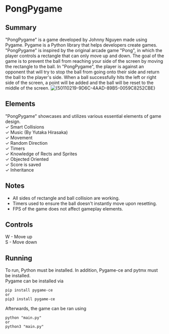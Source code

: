 ﻿# PongPygame
## Summary
"PongPygame" is a game developed by Johnny Nguyen made using Pygame. Pygame is a Python library that helps developers create games. "PongPygame" is inspired by the original arcade game "Pong", in which the player controls a rectangle that can only move up and down. The goal of the game is to prevent the ball from reaching your side of the screen by moving the rectangle to the ball. In "PongPygame", the player is against an opponent that will try to stop the ball from going onto their side and return the ball to the player's side. When a ball successfully hits the left or right side of the screen, a point will be added and the ball will be reset to the middle of the screen. 
![{50110219-9D6C-4AAD-89B5-0059C8252CBE}](https://github.com/user-attachments/assets/aabeda9b-d552-4b50-a4c5-da1efe2e1aa1)

## Elements
"PongPygame" showcases and utilizes various essential elements of game design.  
✓ Smart Collisions  
✓ Music (By Yutaka Hirasaka)  
✓ Movement  
✓ Random Direction    
✓ Timers  
✓ Knowledge of Rects and Sprites  
✓ Objected Oriented  
✓ Score is saved  
✓ Inheritance  

## Notes
- All sides of rectangle and ball collision are working.
- Timers used to ensure the ball doesn't instantly move upon resetting.
- FPS of the game does not affect gameplay elements.  

## Controls
W - Move up    
S - Move down    

## Running
To run, Python must be installed. In addition, Pygame-ce and pytmx must be installed.   
Pygame can be installed via   
```
pip install pygame-ce  
or   
pip3 install pygame-ce  
```

Afterwards, the game can be ran using 
```
python "main.py"  
or  
python3 "main.py"  
```
